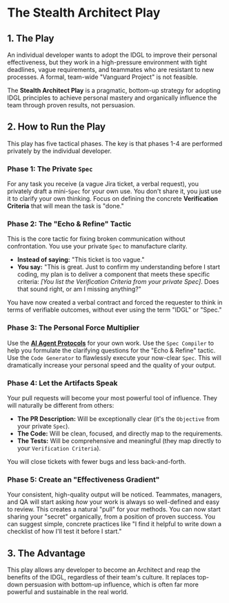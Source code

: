 # The Stealth Architect Play

## 1. The Play
An individual developer wants to adopt the IDGL to improve their personal effectiveness, but they work in a high-pressure environment with tight deadlines, vague requirements, and teammates who are resistant to new processes. A formal, team-wide "Vanguard Project" is not feasible.

The **Stealth Architect Play** is a pragmatic, bottom-up strategy for adopting IDGL principles to achieve personal mastery and organically influence the team through proven results, not persuasion.

## 2. How to Run the Play

This play has five tactical phases. The key is that phases 1-4 are performed privately by the individual developer.

### Phase 1: The Private `Spec`
For any task you receive (a vague Jira ticket, a verbal request), you privately draft a mini-`Spec` for your own use. You don't share it, you just use it to clarify your own thinking. Focus on defining the concrete **Verification Criteria** that will mean the task is "done."

### Phase 2: The "Echo & Refine" Tactic
This is the core tactic for fixing broken communication without confrontation. You use your private `Spec` to manufacture clarity.

*   **Instead of saying:** "This ticket is too vague."
*   **You say:** "This is great. Just to confirm my understanding before I start coding, my plan is to deliver a component that meets these specific criteria: *[You list the Verification Criteria from your private Spec]*. Does that sound right, or am I missing anything?"

You have now created a verbal contract and forced the requester to think in terms of verifiable outcomes, without ever using the term "IDGL" or "Spec."

### Phase 3: The Personal Force Multiplier
Use the **[AI Agent Protocols](../../10-agent-protocols/README.md)** for your own work. Use the `Spec Compiler` to help you formulate the clarifying questions for the "Echo & Refine" tactic. Use the `Code Generator` to flawlessly execute your now-clear `Spec`. This will dramatically increase your personal speed and the quality of your output.

### Phase 4: Let the Artifacts Speak
Your pull requests will become your most powerful tool of influence. They will naturally be different from others:
*   **The PR Description:** Will be exceptionally clear (it's the `Objective` from your private `Spec`).
*   **The Code:** Will be clean, focused, and directly map to the requirements.
*   **The Tests:** Will be comprehensive and meaningful (they map directly to your `Verification Criteria`).

You will close tickets with fewer bugs and less back-and-forth.

### Phase 5: Create an "Effectiveness Gradient"
Your consistent, high-quality output will be noticed. Teammates, managers, and QA will start asking *how* your work is always so well-defined and easy to review. This creates a natural "pull" for your methods. You can now start sharing your "secret" organically, from a position of proven success. You can suggest simple, concrete practices like "I find it helpful to write down a checklist of how I'll test it before I start."

## 3. The Advantage
This play allows any developer to become an Architect and reap the benefits of the IDGL, regardless of their team's culture. It replaces top-down persuasion with bottom-up influence, which is often far more powerful and sustainable in the real world.
